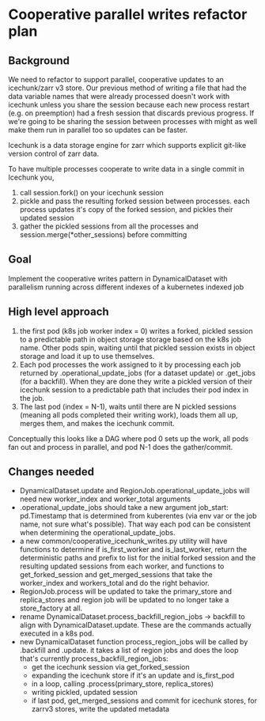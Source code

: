 # Cooperative parallel writes refactor plan

## Background
We need to refactor to support parallel, cooperative updates to an icechunk/zarr v3 store. Our previous method of writing a file that had the data variable names that were already processed doesn't work with icechunk unless you share the session because each new process restart (e.g. on preemption) had a fresh session that discards previous progress. If we're going to be sharing the session between processes with might as well make them run in parallel too so updates can be faster.

Icechunk is a data storage engine for zarr which supports explicit git-like version control of zarr data.

To have multiple processes cooperate to write data in a single commit in Icechunk you,
1. call session.fork() on your icechunk session
2. pickle and pass the resulting forked session between processes. each process updates it's copy of the forked session, and pickles their updated session
3. gather the pickled sessions from all the processes and session.merge(*other_sessions) before committing


## Goal
Implement the cooperative writes pattern in DynamicalDataset with parallelism running across different indexes of a kubernetes indexed job


## High level approach

1. the first pod (k8s job worker index = 0) writes a forked, pickled session to a predictable path in object storage storage based on the k8s job name. Other pods spin, waiting until that pickled session exists in object storage and load it up to use themselves.
2. Each pod processes the work assigned to it by processing each job returned by .operational_update_jobs (for a dataset update) or .get_jobs (for a backfill). When they are done they write a pickled version of their icechunk session to a predictable path that includes their pod index in the job.
3. The last pod (index = N-1), waits until there are N pickled sessions (meaning all pods completed their writing work), loads them all up, merges them, and makes the icechunk commit.

Conceptually this looks like a DAG where pod 0 sets up the work, all pods fan out and process in parallel, and pod N-1 does the gather/commit.


## Changes needed
- DynamicalDataset.update and RegionJob.operational_update_jobs will need new worker_index and worker_total arguments
- .operational_update_jobs should take a new argument job_start: pd.Timestamp that is determined from kuberentes (via env var or the job name, not sure what's possible). That way each pod can be consistent when determining the operational_update_jobs.
- a new common/cooperative_icechunk_writes.py utility will have functions to determine if is_first_worker and is_last_worker, return the deterministic paths and prefix to list for the initial forked session and the resulting updated sessions from each worker, and functions to get_forked_session and get_merged_sessions that take the worker_index and workers_total and do the right behavior.
- RegionJob.process will be updated to take the primary_store and replica_stores and region job will be updated to no longer take a store_factory at all.
- rename DynamicalDataset.process_backfill_region_jobs -> backfill to align with DynamicalDataset.update. These are the commands actually executed in a k8s pod.
- new DynamicalDataset function process_region_jobs will be called by .backfill and .update. it takes a list of region jobs and does the loop that's currently process_backfill_region_jobs: 
    - get the icechunk session via get_forked_session
    - expanding the icechunk store if it's an update and is_first_pod 
    - in a loop, calling .process(primary_store, replica_stores) 
    - writing pickled, updated session
    - if last pod, get_merged_sessions and commit for icechunk stores, for zarrv3 stores, write the updated metadata